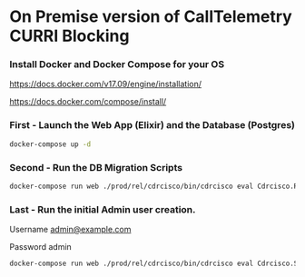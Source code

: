 # On Premise version of CallTelemetry CURRI Blocking

### Install Docker and Docker Compose for your OS
https://docs.docker.com/v17.09/engine/installation/

https://docs.docker.com/compose/install/

### First - Launch the Web App (Elixir) and the Database (Postgres)
``` bash
docker-compose up -d
```

### Second - Run the DB Migration Scripts
``` bash
docker-compose run web ./prod/rel/cdrcisco/bin/cdrcisco eval Cdrcisco.Release.migrate
```

### Last - Run the initial Admin user creation.
Username admin@example.com

Password admin

``` bash
docker-compose run web ./prod/rel/cdrcisco/bin/cdrcisco eval Cdrcisco.Seeds.onprem_admin
```
